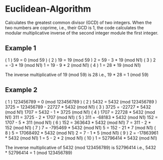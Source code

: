 # Euclidean-Algorithm
Calculates the greatest common divisor (GCD) of two integers. When the two numbers are coprime, i.e., their GCD is 1, the code calculates the modular multiplicative inverse of the second integer module the first integer. 


## Example 1

( 1 )	 59 = 0 (mod 59 )
( 2 )	 19 =  19  (mod 59 )
		 2 =  59 - 3 * 19  (mod N1)
( 3 )	 2 =  -3 * 19  (mod N1)
		 1 =  19 - 9 * 2  (mod N1)
( 4 )	 1 =  28 * 19  (mod N1)

The inverse multiplicative of 19 (mod 59) is 28
i.e., 19 * 28 = 1 (mod 59)

## Example 2

( 1 )	 123456789 = 0 (mod 123456789 )
( 2 )	 5432 =  5432  (mod 123456789 )
		 3725 =  123456789 - 22727 * 5432  (mod N1)
( 3 )	 3725 =  -22727 * 5432  (mod N1)
		 1707 =  5432 - 1 * 3725  (mod N1)
( 4 )	 1707 =  22728 * 5432  (mod N1)
		 311 =  3725 - 2 * 1707  (mod N1)
( 5 )	 311 =  -68183 * 5432  (mod N1)
		 152 =  1707 - 5 * 311  (mod N1)
( 6 )	 152 =  363643 * 5432  (mod N1)
		 7 =  311 - 2 * 152  (mod N1)
( 7 )	 7 =  -795469 * 5432  (mod N1)
		 5 =  152 - 21 * 7  (mod N1)
( 8 )	 5 =  17068492 * 5432  (mod N1)
		 2 =  7 - 1 * 5  (mod N1)
( 9 )	 2 =  -17863961 * 5432  (mod N1)
		 1 =  5 - 2 * 2  (mod N1)
( 10 )	 1 =  52796414 * 5432  (mod N1)

The inverse multiplicative of 5432 (mod 123456789) is 52796414
i.e., 5432 * 52796414 = 1 (mod 123456789)

